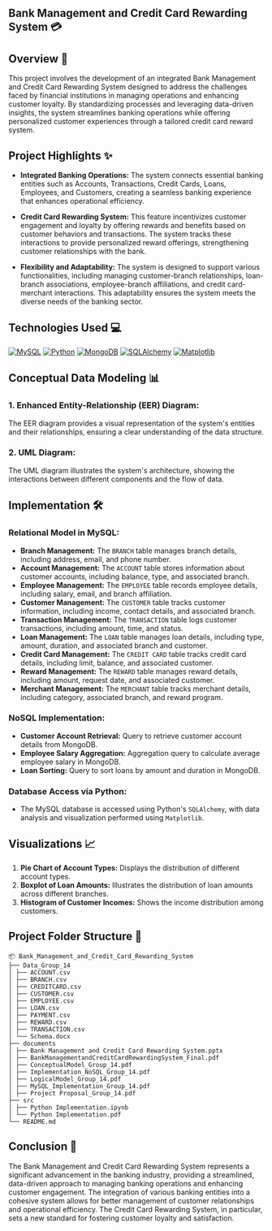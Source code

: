## Bank Management and Credit Card Rewarding System :credit_card:

## Overview :memo:

This project involves the development of an integrated Bank Management and Credit Card Rewarding System designed to address the challenges faced by financial institutions in managing operations and enhancing customer loyalty. By standardizing processes and leveraging data-driven insights, the system streamlines banking operations while offering personalized customer experiences through a tailored credit card reward system.

## Project Highlights :sparkles:

- **Integrated Banking Operations:** The system connects essential banking entities such as Accounts, Transactions, Credit Cards, Loans, Employees, and Customers, creating a seamless banking experience that enhances operational efficiency.
  
- **Credit Card Rewarding System:** This feature incentivizes customer engagement and loyalty by offering rewards and benefits based on customer behaviors and transactions. The system tracks these interactions to provide personalized reward offerings, strengthening customer relationships with the bank.

- **Flexibility and Adaptability:** The system is designed to support various functionalities, including managing customer-branch relationships, loan-branch associations, employee-branch affiliations, and credit card-merchant interactions. This adaptability ensures the system meets the diverse needs of the banking sector.

## Technologies Used :computer:

[![MySQL](https://img.shields.io/badge/MySQL-4479A1?style=for-the-badge&logo=mysql&logoColor=white)](https://www.mysql.com/)
[![Python](https://img.shields.io/badge/Python-3776AB?style=for-the-badge&logo=python&logoColor=white)](https://www.python.org/)
[![MongoDB](https://img.shields.io/badge/MongoDB-47A248?style=for-the-badge&logo=mongodb&logoColor=white)](https://www.mongodb.com/)
[![SQLAlchemy](https://img.shields.io/badge/SQLAlchemy-FCA121?style=for-the-badge&logo=python&logoColor=white)](https://www.sqlalchemy.org/)
[![Matplotlib](https://img.shields.io/badge/Matplotlib-FF69B4?style=for-the-badge&logo=python&logoColor=white)](https://matplotlib.org/)

## Conceptual Data Modeling :bar_chart:

### 1. Enhanced Entity-Relationship (EER) Diagram:
The EER diagram provides a visual representation of the system's entities and their relationships, ensuring a clear understanding of the data structure.

### 2. UML Diagram:
The UML diagram illustrates the system's architecture, showing the interactions between different components and the flow of data.

## Implementation :hammer_and_wrench:

### Relational Model in MySQL:
- **Branch Management:** The `BRANCH` table manages branch details, including address, email, and phone number.
- **Account Management:** The `ACCOUNT` table stores information about customer accounts, including balance, type, and associated branch.
- **Employee Management:** The `EMPLOYEE` table records employee details, including salary, email, and branch affiliation.
- **Customer Management:** The `CUSTOMER` table tracks customer information, including income, contact details, and associated branch.
- **Transaction Management:** The `TRANSACTION` table logs customer transactions, including amount, time, and status.
- **Loan Management:** The `LOAN` table manages loan details, including type, amount, duration, and associated branch and customer.
- **Credit Card Management:** The `CREDIT CARD` table tracks credit card details, including limit, balance, and associated customer.
- **Reward Management:** The `REWARD` table manages reward details, including amount, request date, and associated customer.
- **Merchant Management:** The `MERCHANT` table tracks merchant details, including category, associated branch, and reward program.

### NoSQL Implementation:
- **Customer Account Retrieval:** Query to retrieve customer account details from MongoDB.
- **Employee Salary Aggregation:** Aggregation query to calculate average employee salary in MongoDB.
- **Loan Sorting:** Query to sort loans by amount and duration in MongoDB.

### Database Access via Python:
- The MySQL database is accessed using Python's `SQLAlchemy`, with data analysis and visualization performed using `Matplotlib`.

## Visualizations :chart_with_upwards_trend:

1. **Pie Chart of Account Types:** Displays the distribution of different account types.
2. **Boxplot of Loan Amounts:** Illustrates the distribution of loan amounts across different branches.
3. **Histogram of Customer Incomes:** Shows the income distribution among customers.

## Project Folder Structure :file_folder:
```
📦 Bank_Management_and_Credit_Card_Rewarding_System
├── Data_Group_14
│ ├── ACCOUNT.csv
│ ├── BRANCH.csv
│ ├── CREDITCARD.csv
│ ├── CUSTOMER.csv
│ ├── EMPLOYEE.csv
│ ├── LOAN.csv
│ ├── PAYMENT.csv
│ ├── REWARD.csv
│ ├── TRANSACTION.csv
│ └── Schema.docx
├── documents
│ ├── Bank Management and Credit Card Rewarding System.pptx
│ ├── BankManagementandCreditCardRewardingSystem_Final.pdf
│ ├── ConceptualModel_Group_14.pdf
│ ├── Implementation_NoSQL_Group_14.pdf
│ ├── LogicalModel_Group_14.pdf
│ ├── MySQL_Implementation_Group_14.pdf
│ ├── Project Proposal_Group_14.pdf
├── src
│ ├── Python Implementation.ipynb
│ └── Python Implementation.pdf
└── README.md
```
## Conclusion :checkered_flag:

The Bank Management and Credit Card Rewarding System represents a significant advancement in the banking industry, providing a streamlined, data-driven approach to managing banking operations and enhancing customer engagement. The integration of various banking entities into a cohesive system allows for better management of customer relationships and operational efficiency. The Credit Card Rewarding System, in particular, sets a new standard for fostering customer loyalty and satisfaction.
